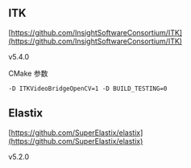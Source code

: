 ## ITK

[https://github.com/InsightSoftwareConsortium/ITK](https://github.com/InsightSoftwareConsortium/ITK)

v5.4.0

CMake 参数 

```
-D ITKVideoBridgeOpenCV=1 -D BUILD_TESTING=0
```

## Elastix

[https://github.com/SuperElastix/elastix](https://github.com/SuperElastix/elastix)

v5.2.0
